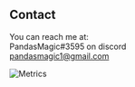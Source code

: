 ## Contact
You can reach me at:  
PandasMagic#3595 on discord  
pandasmagic1@gmail.com

![Metrics](https://metrics.lecoq.io/PandasMagic?template=classic&config.timezone=America%2FLos_Angeles)
